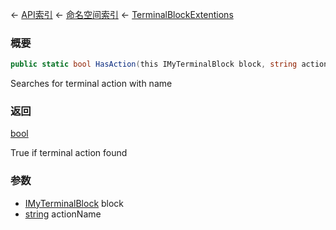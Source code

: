 ← [API索引](Api-Index) ← [命名空间索引](Namespace-Index) ← [TerminalBlockExtentions](Sandbox.ModAPI.Ingame.TerminalBlockExtentions)

### 概要

```csharp
public static bool HasAction(this IMyTerminalBlock block, string actionName)
```

Searches for terminal action with name

### 返回

[bool](https://docs.microsoft.com/en-us/dotnet/api/System.Boolean?view=netframework-4.6)

True if terminal action found

### 参数

* [IMyTerminalBlock](Sandbox.ModAPI.Ingame.IMyTerminalBlock) block
* [string](https://docs.microsoft.com/en-us/dotnet/api/System.String?view=netframework-4.6) actionName
